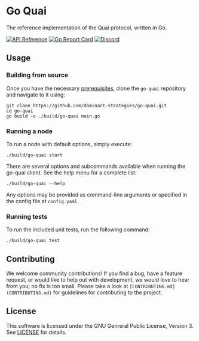 # Go Quai
The reference implementation of the Quai protocol, written in Go.

[![API Reference](
https://camo.githubusercontent.com/915b7be44ada53c290eb157634330494ebe3e30a/68747470733a2f2f676f646f632e6f72672f6769746875622e636f6d2f676f6c616e672f6764646f3f7374617475732e737667
)](https://pkg.go.dev/github.com/dominant-strategies/go-quai/common)
[![Go Report Card](https://goreportcard.com/badge/github.com/dominant-strategies/go-quai)](https://goreportcard.com/report/github.com/dominant-strategies/go-quai)
[![Discord](https://img.shields.io/badge/discord-join%20chat-blue.svg)](https://discord.gg/s8y8asPwNC)

## Usage
### Building from source
Once you have the necessary [prerequisites](#prerequisites), clone the `go-quai` repository and navigate to it using:

```shell
git clone https://github.com/dominant-strategies/go-quai.git
cd go-quai
go build -o ./build/go-quai main.go
```

### Running a node
To run a node with default options, simply execute:
```shell
./build/go-quai start
```

There are several options and subcommands available when running the go-quai client. See the help menu for a complete list:
```shell
./build/go-quai --help
```

Any options may be provided as command-line arguments or specified in the config file at `config.yaml`.

### Running tests
To run the included unit tests, run the following command:
```
./build/go-quai test
```

## Contributing
We welcome community contributions! If you find a bug, have a feature request, or would like to help out with development, we would love to hear from you; no fix is too small. Please take a look at `[CONTRIBUTING.md](CONTRIBUTING.md)` for guidelines for contributing to the project. 

## License
This software is licensed under the GNU Genreral Public License, Version 3. See [LICENSE](LICENSE) for details.
